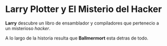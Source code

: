 # Larry Plotter y El Misterio del Hacker

**Larry** descubre un libro de ensamblador y compiladores que pertenecio a un
misterioso *hacker*. 

A lo largo de la historia resulta que **Ballmermort** esta detras de todo.
